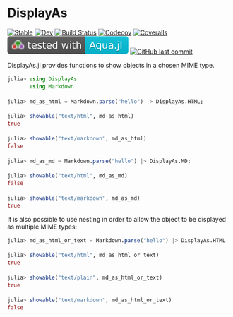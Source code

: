 # DisplayAs

[![Stable](https://img.shields.io/badge/docs-stable-blue.svg)](https://tkf.github.io/DisplayAs.jl/stable)
[![Dev](https://img.shields.io/badge/docs-dev-blue.svg)](https://tkf.github.io/DisplayAs.jl/dev)
[![Build Status](https://travis-ci.com/tkf/DisplayAs.jl.svg?branch=master)](https://travis-ci.com/tkf/DisplayAs.jl)
[![Codecov](https://codecov.io/gh/tkf/DisplayAs.jl/branch/master/graph/badge.svg)](https://codecov.io/gh/tkf/DisplayAs.jl)
[![Coveralls](https://coveralls.io/repos/github/tkf/DisplayAs.jl/badge.svg?branch=master)](https://coveralls.io/github/tkf/DisplayAs.jl?branch=master)
[![Aqua QA](https://raw.githubusercontent.com/JuliaTesting/Aqua.jl/master/badge.svg)](https://github.com/JuliaTesting/Aqua.jl)
[![GitHub last commit](https://img.shields.io/github/last-commit/tkf/DisplayAs.jl.svg?style=social&logo=github)](https://github.com/tkf/DisplayAs.jl)

DisplayAs.jl provides functions to show objects in a chosen MIME type.

```julia
julia> using DisplayAs
       using Markdown

julia> md_as_html = Markdown.parse("hello") |> DisplayAs.HTML;

julia> showable("text/html", md_as_html)
true

julia> showable("text/markdown", md_as_html)
false

julia> md_as_md = Markdown.parse("hello") |> DisplayAs.MD;

julia> showable("text/html", md_as_md)
false

julia> showable("text/markdown", md_as_md)
true
```

It is also possible to use nesting in order to allow the object to be displayed
as multiple MIME types:

```julia
julia> md_as_html_or_text = Markdown.parse("hello") |> DisplayAs.HTML |> DisplayAs.Text;

julia> showable("text/html", md_as_html_or_text)
true

julia> showable("text/plain", md_as_html_or_text)
true

julia> showable("text/markdown", md_as_html_or_text)
false
```
